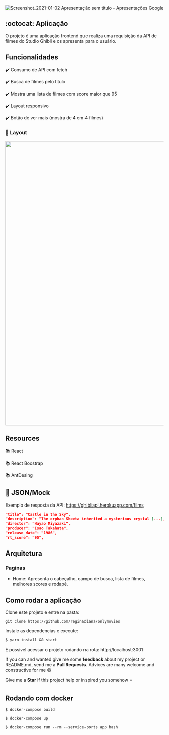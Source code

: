 ![Screenshot_2021-01-02 Apresentação sem título - Apresentações Google](https://user-images.githubusercontent.com/46378210/103469484-3d825a80-4d44-11eb-8071-c131b397a551.png)

## :octocat: Aplicação

O projeto é uma aplicação frontend que realiza uma requisição da API de filmes do Studio Ghibli e os apresenta para o usuário.

## Funcionalidades

:heavy_check_mark: Consumo de API com fetch

:heavy_check_mark: Busca de filmes pelo titulo

:heavy_check_mark: Mostra uma lista de filmes com score maior que 95 

:heavy_check_mark: Layout responsivo

:heavy_check_mark: Botão de ver mais (mostra de 4 em 4 filmes)

### :iphone: Layout 

<img src="https://user-images.githubusercontent.com/46378210/170803030-7e655062-d812-42e3-ade0-ed23c21776e8.png" width="900" />

## Resources

:books: React

:books: React Boostrap

:books: AntDesing 

## :floppy_disk: JSON/Mock

Exemplo de resposta da API: https://ghibliapi.herokuapp.com/films

```json
"title": "Castle in the Sky",
"description": "The orphan Sheeta inherited a mysterious crystal [...],
"director": "Hayao Miyazaki",
"producer": "Isao Takahata",
"release_date": "1986",
"rt_score": "95",
```

## Arquitetura

### Paginas

- Home: Apresenta o cabeçalho, campo de busca, lista de filmes, melhores scores e rodapé.

## Como rodar a aplicação

Clone este projeto e entre na pasta:

```
git clone https://github.com/reginadiana/onlymovies
```
Instale as dependencias e execute:

```
$ yarn install && start
```

É possivel acessar o projeto rodando na rota: http://localhost:3001

If you can and wanted give me some **feedback** about my project or README.md, send me a **Pull Requests**. Advices are many welcome and constructive for me :smile:

Give me a **Star** if this project help or inspired you somehow :star:

## Rodando com docker 

```
$ docker-compose build
```

```
$ docker-compose up
```

```
$ docker-compose run --rm --service-ports app bash  
```
